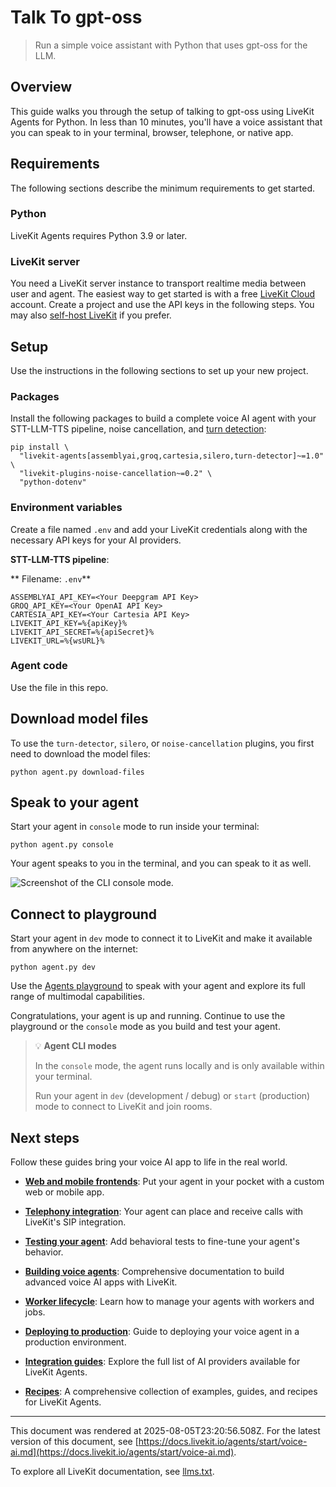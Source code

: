 # Talk To gpt-oss

> Run a simple voice assistant with Python that uses gpt-oss for the LLM.

## Overview

This guide walks you through the setup of talking to gpt-oss using LiveKit Agents for Python. In less than 10 minutes, you'll have a voice assistant that you can speak to in your terminal, browser, telephone, or native app.

## Requirements

The following sections describe the minimum requirements to get started.

### Python

LiveKit Agents requires Python 3.9 or later.

### LiveKit server

You need a LiveKit server instance to transport realtime media between user and agent. The easiest way to get started is with a free [LiveKit Cloud](https://cloud.livekit.io/) account. Create a project and use the API keys in the following steps. You may also [self-host LiveKit](https://docs.livekit.io/home/self-hosting/local.md) if you prefer.

## Setup

Use the instructions in the following sections to set up your new project.

### Packages


Install the following packages to build a complete voice AI agent with your STT-LLM-TTS pipeline, noise cancellation, and [turn detection](https://docs.livekit.io/agents/build/turns.md):

```shell
pip install \
  "livekit-agents[assemblyai,groq,cartesia,silero,turn-detector]~=1.0" \
  "livekit-plugins-noise-cancellation~=0.2" \
  "python-dotenv"

```

### Environment variables

Create a file named `.env` and add your LiveKit credentials along with the necessary API keys for your AI providers.

**STT-LLM-TTS pipeline**:

** Filename: `.env`**

```shell
ASSEMBLYAI_API_KEY=<Your Deepgram API Key>
GROQ_API_KEY=<Your OpenAI API Key>
CARTESIA_API_KEY=<Your Cartesia API Key>
LIVEKIT_API_KEY=%{apiKey}%
LIVEKIT_API_SECRET=%{apiSecret}%
LIVEKIT_URL=%{wsURL}%

```

### Agent code

Use the file in this repo. 

## Download model files

To use the `turn-detector`, `silero`, or `noise-cancellation` plugins, you first need to download the model files:

```shell
python agent.py download-files

```

## Speak to your agent

Start your agent in `console` mode to run inside your terminal:

```shell
python agent.py console

```

Your agent speaks to you in the terminal, and you can speak to it as well.

![Screenshot of the CLI console mode.](/images/agents/start/cli-console.png)

## Connect to playground

Start your agent in `dev` mode to connect it to LiveKit and make it available from anywhere on the internet:

```shell
python agent.py dev

```

Use the [Agents playground](https://docs.livekit.io/agents/start/playground.md) to speak with your agent and explore its full range of multimodal capabilities.

Congratulations, your agent is up and running. Continue to use the playground or the `console` mode as you build and test your agent.

> 💡 **Agent CLI modes**
> 
> In the `console` mode, the agent runs locally and is only available within your terminal.
> 
> Run your agent in `dev` (development / debug) or `start` (production) mode to connect to LiveKit and join rooms.

## Next steps

Follow these guides bring your voice AI app to life in the real world.

- **[Web and mobile frontends](https://docs.livekit.io/agents/start/frontend.md)**: Put your agent in your pocket with a custom web or mobile app.

- **[Telephony integration](https://docs.livekit.io/agents/start/telephony.md)**: Your agent can place and receive calls with LiveKit's SIP integration.

- **[Testing your agent](https://docs.livekit.io/agents/build/testing.md)**: Add behavioral tests to fine-tune your agent's behavior.

- **[Building voice agents](https://docs.livekit.io/agents/build.md)**: Comprehensive documentation to build advanced voice AI apps with LiveKit.

- **[Worker lifecycle](https://docs.livekit.io/agents/worker.md)**: Learn how to manage your agents with workers and jobs.

- **[Deploying to production](https://docs.livekit.io/agents/ops/deployment.md)**: Guide to deploying your voice agent in a production environment.

- **[Integration guides](https://docs.livekit.io/agents/integrations.md)**: Explore the full list of AI providers available for LiveKit Agents.

- **[Recipes](https://docs.livekit.io/recipes.md)**: A comprehensive collection of examples, guides, and recipes for LiveKit Agents.

---

This document was rendered at 2025-08-05T23:20:56.508Z.
For the latest version of this document, see [https://docs.livekit.io/agents/start/voice-ai.md](https://docs.livekit.io/agents/start/voice-ai.md).

To explore all LiveKit documentation, see [llms.txt](https://docs.livekit.io/llms.txt).